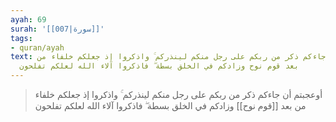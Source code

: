 ```yaml
---
ayah: 69
surah: '[[007|سورة]]'
tags:
- quran/ayah
text: أوعجبتم أن جاءكم ذكر من ربكم على رجل منكم لينذركم ۚ واذكروا إذ جعلكم خلفاء من
  بعد قوم نوح وزادكم في الخلق بسطة ۖ فاذكروا آلاء الله لعلكم تفلحون
---
```

> أوعجبتم أن جاءكم ذكر من ربكم على رجل منكم لينذركم ۚ واذكروا إذ جعلكم خلفاء من بعد [[قوم نوح]] وزادكم في الخلق بسطة ۖ فاذكروا آلاء الله لعلكم تفلحون
